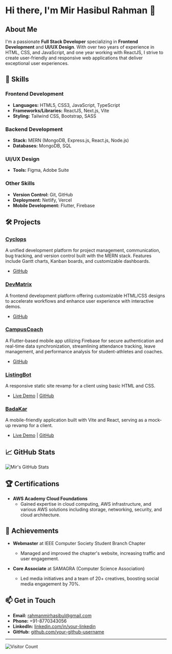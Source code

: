 # Hi there, I'm Mir Hasibul Rahman 👋

## About Me
I'm a passionate **Full Stack Developer** specializing in **Frontend Development** and **UI/UX Design**. With over two years of experience in HTML, CSS, and JavaScript, and one year working with ReactJS, I strive to create user-friendly and responsive web applications that deliver exceptional user experiences.

## 🚀 Skills
### **Frontend Development**
- **Languages:** HTML5, CSS3, JavaScript, TypeScript
- **Frameworks/Libraries:** ReactJS, Next.js, Vite
- **Styling:** Tailwind CSS, Bootstrap, SASS

### **Backend Development**
- **Stack:** MERN (MongoDB, Express.js, React.js, Node.js)
- **Databases:** MongoDB, SQL

### **UI/UX Design**
- **Tools:** Figma, Adobe Suite

### **Other Skills**
- **Version Control:** Git, GitHub
- **Deployment:** Netlify, Vercel
- **Mobile Development:** Flutter, Firebase

## 🛠️ Projects
### [Cyclops](#) 
A unified development platform for project management, communication, bug tracking, and version control built with the MERN stack. Features include Gantt charts, Kanban boards, and customizable dashboards.
- [GitHub](#)

### [DevMatrix](#) 
A frontend development platform offering customizable HTML/CSS designs to accelerate workflows and enhance user experience with interactive demos.
- [GitHub](#)

### [CampusCoach](#) 
A Flutter-based mobile app utilizing Firebase for secure authentication and real-time data synchronization, streamlining attendance tracking, leave management, and performance analysis for student-athletes and coaches.
- [GitHub](#)

### [ListingBot](#) 
A responsive static site revamp for a client using basic HTML and CSS.
- [Live Demo](#) | [GitHub](#)

### [BadaKar](#) 
A mobile-friendly application built with Vite and React, serving as a mock-up revamp for a client.
- [Live Demo](#) | [GitHub](#)

## 📈 GitHub Stats
![Mir's GitHub Stats](https://github-readme-stats.vercel.app/api?username=your-github-username&show_icons=true&theme=radical)

## 🏆 Certifications
- **AWS Academy Cloud Foundations**
  - Gained expertise in cloud computing, AWS infrastructure, and various AWS solutions including storage, networking, security, and cloud architecture.

## 🏅 Achievements
- **Webmaster** at IEEE Computer Society Student Branch Chapter
  - Managed and improved the chapter's website, increasing traffic and user engagement.
  
- **Core Associate** at SAMAGRA (Computer Science Association)
  - Led media initiatives and a team of 20+ creatives, boosting social media engagement by 70%.

## 📫 Get in Touch
- **Email:** [rahmanmirhasibul@gmail.com](mailto:rahmanmirhasibul@gmail.com)
- **Phone:** +91-8770343056
- **LinkedIn:** [linkedin.com/in/your-linkedin](https://linkedin.com/in/your-linkedin)
- **GitHub:** [github.com/your-github-username](https://github.com/your-github-username)

---

![Visitor Count](https://visitor-badge.laobi.icu/badge?page_id=your-github-username.your-repo-name)


